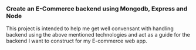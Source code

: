 ### Create an E-Commerce backend using Mongodb, Express and Node

This project is intended to help me get well convensant with handling backend using the above mentioned technologies and act as a guide for the backend I want to construct for my E-commerce web app.
